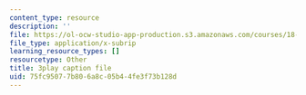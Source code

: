 ```yaml
---
content_type: resource
description: ''
file: https://ol-ocw-studio-app-production.s3.amazonaws.com/courses/18-03sc-differential-equations-fall-2011/75fc95077b806a8c05b44fe3f73b128d_z-meBrqcy_I.srt
file_type: application/x-subrip
learning_resource_types: []
resourcetype: Other
title: 3play caption file
uid: 75fc9507-7b80-6a8c-05b4-4fe3f73b128d
---
```

